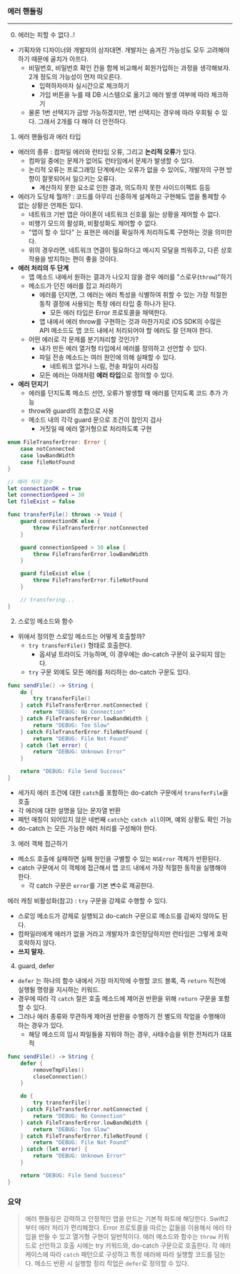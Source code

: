 ### 에러 핸들링
---

0. 에러는 피할 수 없다..!
- 기획자와 디자이너와 개발자의 삼자대면. 개발자는 숨겨진 가능성도 모두 고려해야 하기 때문에 골치가 아프다.
    + 비밀번호, 비밀번호 확인 칸을 함께 비교해서 회원가입하는 과정을 생각해보자. 2개 정도의 가능성이 먼저 떠오른다.
        * 입력하자마자 실시간으로 체크하기
        * 가입 버튼을 누를 때 DB 시스템으로 옮기고 에러 발생 여부에 따라 체크하기
    + 물론 1번 선택지가 금방 가능하겠지만, 1번 선택지는 경우에 따라 우회될 수 있다. 그래서 2개를 다 해야 더 안전하다.
    
1. 에러 핸들링과 에러 타입
- 에러의 종류 : 컴파일 에러와 런타임 오류, 그리고 **논리적 오류**가 있다.
    + 컴파일 중에는 문제가 없어도 런타임에서 문제가 발생할 수 있다.
    + 논리적 오류는 프로그래밍 단계에서는 오류가 없을 수 있어도, 개발자의 구현 방향이 잘못되어서 일으키는 오류다.
        * 계산하지 못한 요소로 인한 결과, 의도하지 못한 사이드이펙트 등등
- 에러가 도당체 뭘까? : 코드를 아무리 신중하게 설계하고 구현해도 앱을 통제할 수 없는 상황은 언제든 있다.
    + 네트워크 기반 앱은 아이폰이 네트워크 신호를 잃는 상황을 제어할 수 없다.
    + 비행기 모드의 활성화, 비활성화도 제어할 수 없다.
    + "앱이 할 수 있다" 는 표현은 에러를 확실하게 처리하도록 구현하는 것을 의미한다.
    + 위의 경우라면, 네트워크 연결이 필요하다고 메시지 모달을 띄워주고, 다른 상호작용을 방지하는 편이 좋을 것이다.
- **에러 처리의 두 단계**
    + 앱 메소드 내에서 원하는 결과가 나오지 않을 경우 에러를 "스로우(`throw`)"하기
    + 메소드가 던진 에러를 잡고 처리하기
        * 에러를 던지면, 그 에러는 에러 특성을 식별하여 취할 수 있는 가장 적절한 동작 결정에 사용되는 특정 에러 타입 중 하나가 된다.
            - 모든 에러 타입은 Error 프로토콜을 채택한다.
        * 앱 내에서 에러 throw를 구현하는 것과 마찬가지로 iOS SDK의 수많은 API 메소드도 앱 코드 내에서 처리되어야 할 에러도 잘 던져야 한다.
    + 어떤 에러로 각 문제를 분기처리할 것인가?
        * 내가 만든 에러 열거형 타입에서 에러를 정의하고 선언할 수 있다.
        * 파일 전송 메소드는 여러 원인에 의해 실패할 수 있다.
            - 네트워크 없거나 느림, 전송 파일이 사라짐
        * 모든 에러는 아래처럼 **에러 타입**으로 정의할 수 있다.
- **에러 던지기**
    + 에러를 던지도록 메소드 선언, 오류가 발생할 때 에러를 던지도록 코드 추가 가능
    + throw와 guard의 조합으로 사용
    + 메소드 내의 각각 guard 문으로 조건이 참인지 검사
        * 거짓일 때 에러 열거형으로 처리하도록 구현

```swift
enum FileTransferError: Error {
    case notConnected
    case lowBandWidth
    case fileNotFound
}

// 에러 처리 함수
let connectionOK = true
let connectionSpeed = 30
let fileExist = false

func transferFile() throws -> Void {
    guard connectionOK else {
        throw FileTransferError.notConnected
    }

    guard connectionSpeed > 30 else {
        throw FileTransferError.lowBandWidth
    }

    guard fileExist else {
        throw FileTransferError.fileNotFound
    }

    // transfering...
}
```
2. 스로잉 메소드와 함수
- 위에서 정의한 스로잉 메소드는 어떻게 호출할까?
    + `try transferFile()` 형태로 호출한다.
        * 옵셔널 트라이도 가능하며, 이 경우에는 do-catch 구문이 요구되지 않는다.
    + `try` 구문 외에도 모든 에러를 처리하는 do-catch 구문도 있다.
```swift
func sendFile() -> String {
    do {
        try transferFile()
    } catch FileTransferError.notConnected {
        return "DEBUG: No Connection"
    } catch FileTransferError.lowBandWidth {
        return "DEBUG: Too Slow"
    } catch FileTransferError.fileNotFound {
        return "DEBUG: File Not Found"
    } catch (let error) {
        return "DEBUG: Unknown Error"
    }

    return "DEBUG: File Send Success"
}
```
- 세가지 에러 조건에 대한 `catch`를 포함하는 do-catch 구문에서 `transferFile`을 호출
- 각 에러에 대한 설명을 담는 문자열 반환
- 패턴 매칭이 되어있지 않은 네번째 `catch`는 `catch all`이며, 예외 상황도 확인 가능
- do-catch 는 모든 가능한 에러 처리를 구성해야 한다.

3. 에러 객체 접근하기
- 메소드 호출에 실패하면 실패 원인을 구별할 수 있는 `NSError` 객체가 반환된다.
- catch 구문에서 이 객체에 접근해서 앱 코드 내에서 가장 적절한 동작을 실행해야 한다.
    + 각 catch 구문은 `error`를 기본 변수로 제공한다.

에러 캐칭 비활성화(참고) : `try` 구문을 강제로 수행할 수 있다.
- 스로잉 메소드가 강제로 실행되고 do-catch 구문으로 메소드를 감싸지 않아도 된다.
- 컴파일러에게 에러가 없을 거라고 개발자가 호언장담하지만 런타임은 그렇게 호락호락하지 않다.
- **쓰지 말자.**

4. guard, defer
- `defer` 는 하나의 함수 내에서 가장 마지막에 수행할 코드 블록, 즉 `return` 직전에 실행될 명령을 지시하는 키워드.
- 경우에 따라 각 `catch` 절은 호출 메소드에 제어권 반환을 위해 `return` 구문을 포함할 수 있다.
- 그러나 에러 종류와 무관하게 제어권 반환을 수행하기 전 별도의 작업을 수행해야 하는 경우가 있다.
    + 해당 메소드의 임시 파일들을 지워야 하는 경우, 사태수습을 위한 전처리가 대표적
    
```swift
func sendFile() -> String {
    defer {
        removeTmpFiles()
        closeConnection()
    }

    do {
        try transferFile()
    } catch FileTransferError.notConnected {
        return "DEBUG: No Connection"
    } catch FileTransferError.lowBandWidth {
        return "DEBUG: Too Slow"
    } catch FileTransferError.fileNotFound {
        return "DEBUG: File Not Found"
    } catch (let error) {
        return "DEBUG: Unknown Error"
    }

    return "DEBUG: File Send Success"
}
```
### 요약
> 에러 핸들링은 강력하고 안정적인 앱을 만드는 기본적 파트에 해당한다. Swift2 부터 에러 처리가 편리해졌다.
> Error 프로토콜을 따르는 값들을 이용해서 에러 타입을 만들 수 있고 열거형 구현이 일반적이다.
> 에러 메소드와 함수는 `throw` 키워드로 선언하고 호출 시에는 try 키워드와, do-catch 구문으로 호출한다.
> 각 에러 케이스에 따라 `catch` 패턴으로 구성하고 특정 에러에 따라 실행할 코드를 담는다.
> 메소드 반환 시 실행할 정리 작업은 `defer`로 정의할 수 있다.